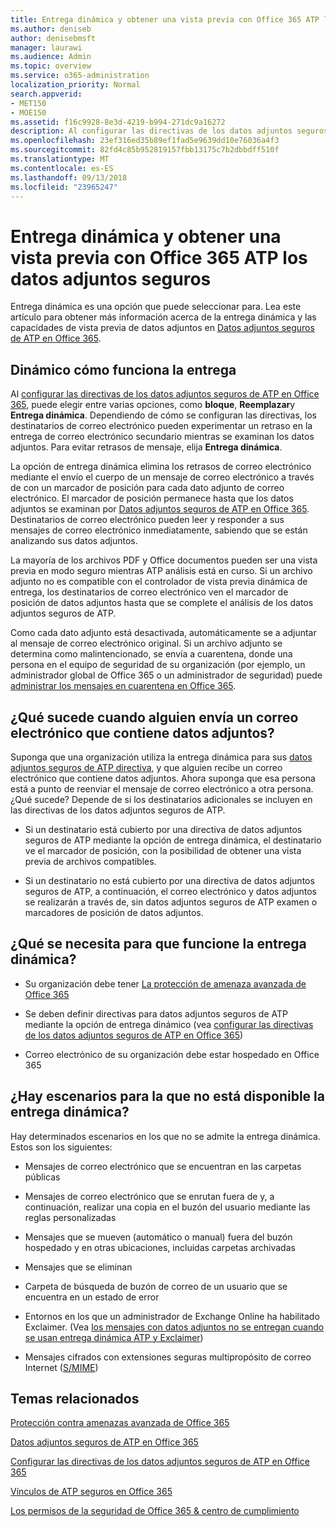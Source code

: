 ```yaml
---
title: Entrega dinámica y obtener una vista previa con Office 365 ATP los datos adjuntos seguros
ms.author: deniseb
author: denisebmsft
manager: laurawi
ms.audience: Admin
ms.topic: overview
ms.service: o365-administration
localization_priority: Normal
search.appverid:
- MET150
- MOE150
ms.assetid: f16c9928-8e3d-4219-b994-271dc9a16272
description: Al configurar las directivas de los datos adjuntos seguros ATP, elija entrega dinámica para evitar retrasos de mensaje y permiten a los usuarios obtener una vista previa de datos adjuntos que se están analizando.
ms.openlocfilehash: 23ef316ed35b89ef1fad5e9639dd10e76036a4f3
ms.sourcegitcommit: 82fd4c85b952819157fbb13175c7b2dbbdff510f
ms.translationtype: MT
ms.contentlocale: es-ES
ms.lasthandoff: 09/13/2018
ms.locfileid: "23965247"
---
```

# <a name="dynamic-delivery-and-previewing-with-office-365-atp-safe-attachments"></a>Entrega dinámica y obtener una vista previa con Office 365 ATP los datos adjuntos seguros

Entrega dinámica es una opción que puede seleccionar para. Lea este artículo para obtener más información acerca de la entrega dinámica y las capacidades de vista previa de datos adjuntos en [Datos adjuntos seguros de ATP en Office 365](atp-safe-attachments.md).
  
## <a name="how-dynamic-delivery-works"></a>Dinámico cómo funciona la entrega

Al [configurar las directivas de los datos adjuntos seguros de ATP en Office 365](set-up-atp-safe-attachments-policies.md), puede elegir entre varias opciones, como **bloque**, **Reemplazar**y **Entrega dinámica**. Dependiendo de cómo se configuran las directivas, los destinatarios de correo electrónico pueden experimentar un retraso en la entrega de correo electrónico secundario mientras se examinan los datos adjuntos. Para evitar retrasos de mensaje, elija **Entrega dinámica**.
  
La opción de entrega dinámica elimina los retrasos de correo electrónico mediante el envío el cuerpo de un mensaje de correo electrónico a través de con un marcador de posición para cada dato adjunto de correo electrónico. El marcador de posición permanece hasta que los datos adjuntos se examinan por [Datos adjuntos seguros de ATP en Office 365](atp-safe-attachments.md). Destinatarios de correo electrónico pueden leer y responder a sus mensajes de correo electrónico inmediatamente, sabiendo que se están analizando sus datos adjuntos.
  
La mayoría de los archivos PDF y Office documentos pueden ser una vista previa en modo seguro mientras ATP análisis está en curso. Si un archivo adjunto no es compatible con el controlador de vista previa dinámica de entrega, los destinatarios de correo electrónico ven el marcador de posición de datos adjuntos hasta que se complete el análisis de los datos adjuntos seguros de ATP.
  
Como cada dato adjunto está desactivada, automáticamente se a adjuntar al mensaje de correo electrónico original. Si un archivo adjunto se determina como malintencionado, se envía a cuarentena, donde una persona en el equipo de seguridad de su organización (por ejemplo, un administrador global de Office 365 o un administrador de seguridad) puede [administrar los mensajes en cuarentena en Office 365](manage-quarantined-messages-and-files.md).
  
## <a name="what-happens-when-someone-forwards-an-email-that-contains-an-attachment"></a>¿Qué sucede cuando alguien envía un correo electrónico que contiene datos adjuntos?

Suponga que una organización utiliza la entrega dinámica para sus [datos adjuntos seguros de ATP directiva](set-up-atp-safe-attachments-policies.md), y que alguien recibe un correo electrónico que contiene datos adjuntos. Ahora suponga que esa persona está a punto de reenviar el mensaje de correo electrónico a otra persona. ¿Qué sucede? Depende de si los destinatarios adicionales se incluyen en las directivas de los datos adjuntos seguros de ATP.
  
- Si un destinatario está cubierto por una directiva de datos adjuntos seguros de ATP mediante la opción de entrega dinámica, el destinatario ve el marcador de posición, con la posibilidad de obtener una vista previa de archivos compatibles.
    
- Si un destinatario no está cubierto por una directiva de datos adjuntos seguros de ATP, a continuación, el correo electrónico y datos adjuntos se realizarán a través de, sin datos adjuntos seguros de ATP examen o marcadores de posición de datos adjuntos.
    
## <a name="whats-required-for-dynamic-delivery-to-work"></a>¿Qué se necesita para que funcione la entrega dinámica?

- Su organización debe tener [La protección de amenaza avanzada de Office 365](office-365-atp.md)
    
- Se deben definir directivas para datos adjuntos seguros de ATP mediante la opción de entrega dinámico (vea [configurar las directivas de los datos adjuntos seguros de ATP en Office 365](set-up-atp-safe-attachments-policies.md))
    
- Correo electrónico de su organización debe estar hospedado en Office 365
    
## <a name="are-there-scenarios-for-which-dynamic-delivery-is-not-available"></a>¿Hay escenarios para la que no está disponible la entrega dinámica?

Hay determinados escenarios en los que no se admite la entrega dinámica. Estos son los siguientes:
  
- Mensajes de correo electrónico que se encuentran en las carpetas públicas
    
- Mensajes de correo electrónico que se enrutan fuera de y, a continuación, realizar una copia en el buzón del usuario mediante las reglas personalizadas
    
- Mensajes que se mueven (automático o manual) fuera del buzón hospedado y en otras ubicaciones, incluidas carpetas archivadas
    
- Mensajes que se eliminan
    
- Carpeta de búsqueda de buzón de correo de un usuario que se encuentra en un estado de error
    
- Entornos en los que un administrador de Exchange Online ha habilitado Exclaimer. (Vea [los mensajes con datos adjuntos no se entregan cuando se usan entrega dinámica ATP y Exclaimer](https://support.microsoft.com/help/4014438/messages-with-attachments-are-not-delivered-when-atp-dynamic-delivery))

- Mensajes cifrados con extensiones seguras multipropósito de correo Internet ([S/MIME](s-mime-for-message-signing-and-encryption.md))
    
## <a name="related-topics"></a>Temas relacionados

[Protección contra amenazas avanzada de Office 365](office-365-atp.md)
  
[Datos adjuntos seguros de ATP en Office 365](atp-safe-attachments.md)
  
[Configurar las directivas de los datos adjuntos seguros de ATP en Office 365](set-up-atp-safe-attachments-policies.md)
  
[Vínculos de ATP seguros en Office 365](atp-safe-links.md)

[Los permisos de la seguridad de Office 365 &amp; centro de cumplimiento](permissions-in-the-security-and-compliance-center.md)
  

